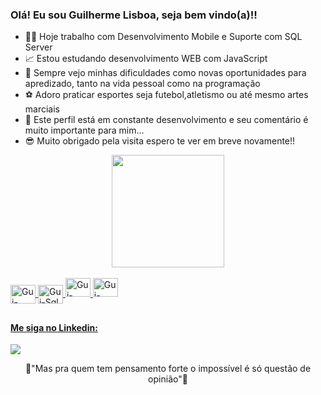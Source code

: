 ### Olá! Eu sou Guilherme Lisboa, seja bem vindo(a)!! 


- 👨‍💻 Hoje trabalho com Desenvolvimento Mobile e Suporte com SQL Server
- 📈 Estou estudando desenvolvimento WEB com JavaScript
- 🤨 Sempre vejo minhas dificuldades como novas oportunidades para apredizado, tanto na vida pessoal como na programação
- ⚽ Adoro praticar esportes seja futebol,atletismo ou até mesmo artes marciais
- 🚧 Este perfil está em constante desenvolvimento e seu comentário é muito importante para mim...
- 😎 Muito obrigado pela visita espero te ver em breve novamente!!



<div align="center">
  <a href="https://github.com/guiRochaLisboa">
  <img align="center" height="180em" src="https://github-readme-stats.vercel.app/api/top-langs/?username=guiRochaLisboa&layout=compact&langs_count=7&theme=dark"/>
</div>
 <div style="display: inline_block"><br>
  <img align="center" alt="Gui-Android" height="30" width="40" src="https://cdn.jsdelivr.net/gh/devicons/devicon/icons/android/android-original.svg">
  <img align="center" alt="Gui-Sql" height="30" width="40" src="https://cdn.jsdelivr.net/gh/devicons/devicon/icons/microsoftsqlserver/microsoftsqlserver-plain-wordmark.svg">
  <img aling="center" alt="Gui-Koltin" height="30" width="40" src="https://cdn.jsdelivr.net/gh/devicons/devicon/icons/kotlin/kotlin-original.svg">
  <img aling="center" alt="Gui-Java" height="30" width="40" src="https://cdn.jsdelivr.net/gh/devicons/devicon/icons/java/java-original.svg">
   
</div>
  
  ##
  
#### Me siga no Linkedin:  
<div> 
  <a href="https://https://www.linkedin.com/in/guilherme-rocha-333406197" target="_blank"><img src="https://img.shields.io/badge/-LinkedIn-%230077B5?style=for-the-badge&logo=linkedin&logoColor=white" target="_blank"></a> 
  
</div>
    
  
  <p align="center">💪"Mas pra quem tem pensamento forte o impossível é só questão de opinião"💪</p><br>
